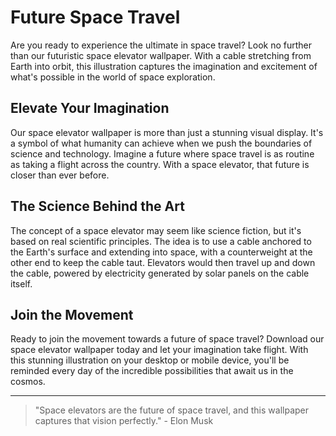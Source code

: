 <!--
Write me markdown content of website with wallpaper:

"An illustration of a futuristic space elevator, with a cable stretching from Earth into orbit."

The header of the page should not be copy of the text but rather a real content of the website which is using this wallpaper.

- Feel free to use structure like headings, bullets, numbering, blockquotes, paragraphs, horizontal lines, etc.
- You can use formatting like bold or _italic_
- You can include UTF-8 emojis
- Links should be only #hash anchors (and you can refer to the document itself)
- Do not include images
-->

<!--font:Inter-->

# Future Space Travel

Are you ready to experience the ultimate in space travel? Look no further than our futuristic space elevator wallpaper. With a cable stretching from Earth into orbit, this illustration captures the imagination and excitement of what's possible in the world of space exploration.

## Elevate Your Imagination

Our space elevator wallpaper is more than just a stunning visual display. It's a symbol of what humanity can achieve when we push the boundaries of science and technology. Imagine a future where space travel is as routine as taking a flight across the country. With a space elevator, that future is closer than ever before.

## The Science Behind the Art

The concept of a space elevator may seem like science fiction, but it's based on real scientific principles. The idea is to use a cable anchored to the Earth's surface and extending into space, with a counterweight at the other end to keep the cable taut. Elevators would then travel up and down the cable, powered by electricity generated by solar panels on the cable itself.

## Join the Movement

Ready to join the movement towards a future of space travel? Download our space elevator wallpaper today and let your imagination take flight. With this stunning illustration on your desktop or mobile device, you'll be reminded every day of the incredible possibilities that await us in the cosmos.

---

> "Space elevators are the future of space travel, and this wallpaper captures that vision perfectly." - Elon Musk

